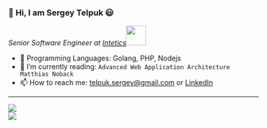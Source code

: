 ### 👋 Hi, I am Sergey Telpuk 😃

<p><em>Senior Software Engineer at <a href="https://intetics.com/">Intetics</a><img src="https://media.giphy.com/media/WUlplcMpOCEmTGBtBW/giphy.gif" width="40"> 
</em></p>

- :rocket: Programming Languages: Golang, PHP, Nodejs
- 🌱 I’m currently reading: `Advanced Web Application Architecture Matthias Noback`
- 📫 How to reach me: telpuk.sergey@gmail.com or [LinkedIn](www.linkedin.com/in/sergey-telpuk)  

----


![](https://github-readme-stats.vercel.app/api?username=sergey-telpuk&show_icons=true&count_private=true&include_all_commits=true&line_height=27)  
![](https://github-readme-stats.vercel.app/api/top-langs/?username=sergey-telpuk&count_private=true&layout=compact&include_all_commits=true)
